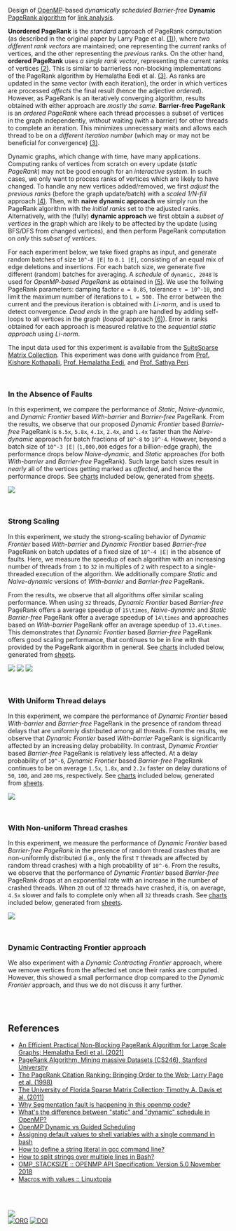 Design of [OpenMP]-based *dynamically scheduled Barrier-free* **Dynamic**
[PageRank algorithm] for [link analysis].

**Unordered PageRank** is the *standard* approach of PageRank computation (as
described in the original paper by Larry Page et al. [(1)][page]), where *two*
*different rank vectors* are maintained; one representing the *current* ranks of
vertices, and the other representing the *previous* ranks. On the other hand,
**ordered PageRank** uses *a single rank vector*, representing the current ranks
of vertices [(2)][pagerank]. This is similar to barrierless non-blocking
implementations of the PageRank algorithm by Hemalatha Eedi et al. [(3)][eedi].
As ranks are updated in the same vector (with each iteration), the order in
which vertices are processed *affects* the final result (hence the adjective
*ordered*). However, as PageRank is an iteratively converging algorithm, results
obtained with either approach are *mostly the same*. **Barrier-free PageRank**
is an *ordered* *PageRank* where each thread processes a subset of vertices in
the graph independently, *without* waiting (with a barrier) for other threads to
complete an iteration. This minimizes unnecessary waits and allows each thread
to be on a *different iteration number* (which may or may not be beneficial for
convergence) [(3)][eedi].

Dynamic graphs, which change with time, have many applications. Computing ranks
of vertices from scratch on every update (*static PageRank*) may not be good
enough for an *interactive system*. In such cases, we only want to process ranks
of vertices which are likely to have changed. To handle any new vertices
added/removed, we first *adjust* the *previous ranks* (before the graph
update/batch) with a *scaled 1/N-fill* approach [(4)][adjust-ranks]. Then, with
**naive** **dynamic approach** we simply run the PageRank algorithm with the
*initial ranks* set to the adjusted ranks. Alternatively, with the (fully)
**dynamic approach** we first obtain a *subset of vertices* in the graph which
are likely to be affected by the update (using BFS/DFS from changed vertices),
and then perform PageRank computation on *only* this *subset of vertices*.

For each experiment below, we take fixed graphs as input, and generate random
batches of size `10^-8 |E|` to `0.1 |E|`, consisting of an equal mix of edge
deletions and insertions. For each batch size, we generate five different
(random) batches for averaging. A *schedule* of `dynamic, 2048` is used for
*OpenMP-based PageRank* as obtained in [(5)][pagerank-openmp]. We use the
follwing PageRank parameters: damping factor `α = 0.85`, tolerance `τ = 10^-10`,
and limit the maximum number of iterations to `L = 500.` The error between the
current and the previous iteration is obtained with *Li-norm*, and is used to
detect convergence. *Dead ends* in the graph are handled by adding self-loops to
all vertices in the graph (*loopall* approach [(6)][teleport]). Error in ranks
obtained for each approach is measured relative to the *sequential static
approach* using *Li-norm*.

The input data used for this experiment is available from the
[SuiteSparse Matrix Collection]. This experiment was done with guidance from
[Prof. Kishore Kothapalli], [Prof. Hemalatha Eedi], and [Prof. Sathya Peri].

[page]: https://citeseerx.ist.psu.edu/viewdoc/summary?doi=10.1.1.38.5427
[eedi]: https://ieeexplore.ieee.org/document/9407114
[teleport]: https://gist.github.com/wolfram77/94c38b9cfbf0c855e5f42fa24a8602fc
[adjust-ranks]: https://gist.github.com/wolfram77/eb7a3b2e44e3c2069e046389b45ead03
[pagerank]: https://github.com/puzzlef/pagerank
[pagerank-openmp]: https://github.com/puzzlef/pagerank-openmp-adjust-schedule
[SuiteSparse Matrix Collection]: https://sparse.tamu.edu
[Prof. Kishore Kothapalli]: https://faculty.iiit.ac.in/~kkishore/
[Prof. Hemalatha Eedi]: https://jntuhceh.ac.in/faculty_details/5/dept/369
[Prof. Sathya Peri]: https://people.iith.ac.in/sathya_p/
[OpenMP]: https://en.wikipedia.org/wiki/OpenMP
[PageRank algorithm]: https://en.wikipedia.org/wiki/PageRank
[link analysis]: https://en.wikipedia.org/wiki/Network_theory#Link_analysis

<br>


### In the Absence of Faults

In this experiment, we compare the performance of *Static*, *Naive-dynamic*, and
*Dynamic Frontier* based *With-barrier* and *Barrier-free* PageRank. From the
results, we observe that our proposed *Dynamic Frontier* based *Barrier-free*
PageRank is `6.5x`, `5.8x`, `4.1x`, `2.4x`, and `1.4x` faster than the
*Naive-dynamic* approach for batch fractions of `10^-8` to `10^-4`. However,
beyond a batch size of `10^-3 |E|` (`1,000,000` edges for a billion-edge graph),
the performance drops below *Naive-dynamic*, and *Static* approaches (for both
*With-barrier* and *Barrier-free* PageRank). Such large batch sizes result in
*nearly* all of the vertices getting marked as *affected*, and hence the
performance drops. See [charts][charts1] included below, generated from
[sheets][sheets1].

[![](https://i.imgur.com/KpWMej4.png)][sheetp1]

[charts1]: https://imgur.com/a/hvq7z6q
[sheets1]: https://docs.google.com/spreadsheets/d/1Gjzv9drtd_zqOYYD_PqvSde_mcmQcnAf_CFg3FHbNwY/edit?usp=sharing
[sheetp1]: https://docs.google.com/spreadsheets/d/e/2PACX-1vSaT6GPh5wpb6ytZV9QKK1k3vjqq_x1rpuMTPd2k8b_GsNaVMKPXii4ATIHTU9BOqD8mxYV-i2RW143/pubhtml

<br>


### Strong Scaling

In this experiment, we study the strong-scaling behavior of *Dynamic Frontier*
based *With-barrier* and *Dynamic Frontier* based *Barrier-free* PageRank on
batch updates of a fixed size of `10^-4 |E|` in the absence of faults. Here, we
measure the speedup of each algorithm with an increasing number of threads from
`1` to `32` in multiples of `2` with respect to a single-threaded execution of
the algorithm. We additionally compare *Static* and *Naive-dynamic* versions of
*With-barrier* and *Barrier-free* PageRank.

From the results, we observe that all algorithms offer similar scaling
performance. When using `32` threads, *Dynamic Frontier* based *Barrier-free*
PageRank offers a average speedup of `15\times`, *Naive-dynamic* and *Static*
*Barrier-free* PageRank offer a average speedup of `14\times` and approaches
based on *With-barrier* PageRank offer an average speedup of `13.4\times`. This
demonstrates that *Dynamic Frontier* based *Barrier-free* PageRank offers good
scaling performance, that continues to be in line with that provided by the
PageRank algorithm in general. See [charts][charts6] included below, generated
from [sheets][sheets6].

[![](https://i.imgur.com/NkSxOJF.png)][sheetp6]
[![](https://i.imgur.com/JfAbMLR.png)][sheetp6]
[![](https://i.imgur.com/KVXOnpV.png)][sheetp6]

[charts6]: https://imgur.com/a/B8gwsnS
[sheets6]: https://docs.google.com/spreadsheets/d/1hgRbPQXj_O__m5nBcClo5IkJTM5vztklcCMSB6zU4yA/edit?usp=sharing
[sheetp6]: https://docs.google.com/spreadsheets/d/e/2PACX-1vS270_kwg8bQoapizI1vBRQzdD9eEiyDBaYKzz1tQzTo3XruQuRpDx_lT553pnt9GlScnGlC-ceSdi9/pubhtml

<br>


### With Uniform Thread delays

In this experiment, we compare the performance of *Dynamic Frontier* based
*With-barrier* and *Barrier-free* PageRank in the presence of random thread
delays that are uniformly distributed among all threads. From the results, we
observe that *Dynamic Frontier* based *With-barrier* PageRank is significantly
affected by an increasing delay probability. In contrast, *Dynamic Frontier*
based *Barrier-free* PageRank is relatively less affected. At a delay
probability of `10^-6`, *Dynamic Frontier* based *Barrier-free* PageRank
continues to be on average `1.5x`, `1.8x`, and `2.2x` faster on delay durations
of `50`, `100`, and `200` ms, respectively. See [charts][charts2] included
below, generated from [sheets][sheets2].

[![](https://i.imgur.com/MkvMiXK.png)][sheetp2]

[charts2]: https://imgur.com/a/GMu3xSw
[sheets2]: https://docs.google.com/spreadsheets/d/1YtzLia-sNlK9mJCtAnIHV5yG_sV1zSZUUloqQaHa9YQ/edit?usp=sharing
[sheetp2]: https://docs.google.com/spreadsheets/d/e/2PACX-1vT887D9hyBJRNYL9sW8ZgavC7pLjEoFde0KRjB4J7x_92wN3caMwgyGGrzvYjE6FtzBycBKVeSnziS3/pubhtml

<br>


### With Non-uniform Thread crashes

In this experiment, we measure the performance of *Dynamic Frontier* based
*Barrier-free PageRank* in the presence of random thread crashes that are
non-uniformly distributed (i.e., only the first `T` threads are affected by
random thread crashes) with a high probability of `10^-6`. From the results, we
observe that the performance of *Dynamic Frontier* based *Barrier-free* PageRank
drops at an exponential rate with an increase in the number of crashed threads.
When `28` out of `32` threads have crashed, it is, on average, `4.5x` slower and
fails to complete only when all `32` threads crash. See [charts][charts5]
included below, generated from [sheets][sheets5].

[![](https://i.imgur.com/vcr3OTE.png)][sheetp5]

[charts5]: https://imgur.com/a/vINN31x
[sheets5]: https://docs.google.com/spreadsheets/d/1h2qMsFpu81fDzIcLrNvDJkmjfjum1otZ6Oyn39CtvEI/edit?usp=sharing
[sheetp5]: https://docs.google.com/spreadsheets/d/e/2PACX-1vTS1-_CFClCa9Ouvl080QnJ8dcLgyA_RlhdOMj-VRgwP7SwnZhk4nSBgpZArv2VctmbahTu_FfSTvM7/pubhtml

<br>


### Dynamic Contracting Frontier approach

We also experiment with a *Dynamic Contracting Frontier* approach, where we
remove vertices from the affected set once their ranks are computed. However,
this showed a small performance drop compared to the *Dynamic Frontier*
approach, and thus we do not discuss it any further.

<br>
<br>


## References

- [An Efficient Practical Non-Blocking PageRank Algorithm for Large Scale Graphs; Hemalatha Eedi et al. (2021)](https://ieeexplore.ieee.org/document/9407114)
- [PageRank Algorithm, Mining massive Datasets (CS246), Stanford University](https://www.youtube.com/watch?v=ke9g8hB0MEo)
- [The PageRank Citation Ranking: Bringing Order to the Web; Larry Page et al. (1998)](https://citeseerx.ist.psu.edu/viewdoc/summary?doi=10.1.1.38.5427)
- [The University of Florida Sparse Matrix Collection; Timothy A. Davis et al. (2011)](https://doi.org/10.1145/2049662.2049663)
- [Why Segmentation fault is happening in this openmp code?](https://stackoverflow.com/a/13266595/1413259)
- [What's the difference between "static" and "dynamic" schedule in OpenMP?](https://stackoverflow.com/a/10852852/1413259)
- [OpenMP Dynamic vs Guided Scheduling](https://stackoverflow.com/a/43047074/1413259)
- [Assigning default values to shell variables with a single command in bash](https://stackoverflow.com/a/28085062/1413259)
- [How to define a string literal in gcc command line?](https://stackoverflow.com/a/15220280/1413259)
- [How to split strings over multiple lines in Bash?](https://stackoverflow.com/a/46806081/1413259)
- [OMP_STACKSIZE :: OPENMP API Specification: Version 5.0 November 2018](https://www.openmp.org/spec-html/5.0/openmpse54.html)
- [Macros with values :: Linuxtopia](https://www.linuxtopia.org/online_books/an_introduction_to_gcc/gccintro_35.html)

<br>
<br>


[![](https://img.youtube.com/vi/OP-uxSvHUn8/maxresdefault.jpg)](https://www.youtube.com/watch?v=OP-uxSvHUn8)<br>
[![ORG](https://img.shields.io/badge/org-puzzlef-green?logo=Org)](https://puzzlef.github.io)
[![DOI](https://zenodo.org/badge/532937318.svg)](https://zenodo.org/badge/latestdoi/532937318)
